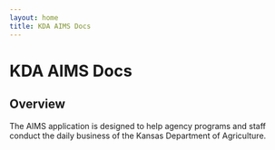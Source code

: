```yaml
---
layout: home
title: KDA AIMS Docs
---
```


# KDA AIMS Docs

## Overview
The AIMS application is designed to help agency programs and staff conduct the daily business of the Kansas Department of Agriculture.
